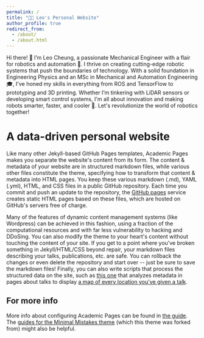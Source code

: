 ```yaml
---
permalink: /
title: "👦🏻 Leo's Personal Website"
author_profile: true
redirect_from: 
  - /about/
  - /about.html
---
```


Hi there! 👋 I’m Leo Cheung, a passionate Mechanical Engineer with a flair for robotics and automation 🤖. I thrive on creating cutting-edge robotic systems that push the boundaries of technology. With a solid foundation in Engineering Physics and an MSc in Mechanical and Automation Engineering 🎓, I've honed my skills in everything from ROS and TensorFlow to prototyping and 3D printing. Whether I’m tinkering with LiDAR sensors or developing smart control systems, I'm all about innovation and making robots smarter, faster, and cooler 🚀. Let's revolutionize the world of robotics together!

A data-driven personal website
======
Like many other Jekyll-based GitHub Pages templates, Academic Pages makes you separate the website's content from its form. The content & metadata of your website are in structured markdown files, while various other files constitute the theme, specifying how to transform that content & metadata into HTML pages. You keep these various markdown (.md), YAML (.yml), HTML, and CSS files in a public GitHub repository. Each time you commit and push an update to the repository, the [GitHub pages](https://pages.github.com/) service creates static HTML pages based on these files, which are hosted on GitHub's servers free of charge.

Many of the features of dynamic content management systems (like Wordpress) can be achieved in this fashion, using a fraction of the computational resources and with far less vulnerability to hacking and DDoSing. You can also modify the theme to your heart's content without touching the content of your site. If you get to a point where you've broken something in Jekyll/HTML/CSS beyond repair, your markdown files describing your talks, publications, etc. are safe. You can rollback the changes or even delete the repository and start over -- just be sure to save the markdown files! Finally, you can also write scripts that process the structured data on the site, such as [this one](https://github.com/academicpages/academicpages.github.io/blob/master/talkmap.ipynb) that analyzes metadata in pages about talks to display [a map of every location you've given a talk](https://academicpages.github.io/talkmap.html).


For more info
------
More info about configuring Academic Pages can be found in [the guide](https://academicpages.github.io/markdown/). The [guides for the Minimal Mistakes theme](https://mmistakes.github.io/minimal-mistakes/docs/configuration/) (which this theme was forked from) might also be helpful.
